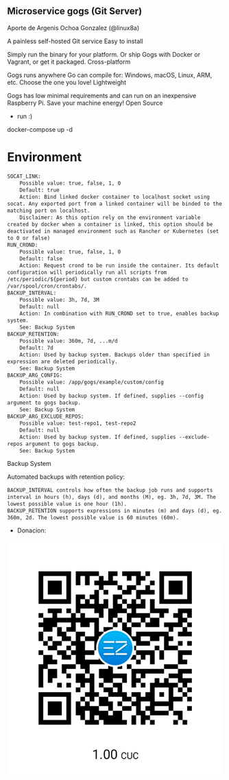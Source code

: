 ## Microservice gogs (Git Server)

Aporte de Argenis Ochoa Gonzalez (@linux8a)

A painless self-hosted Git service
Easy to install

Simply run the binary for your platform. Or ship Gogs with Docker or Vagrant, or get it packaged.
Cross-platform

Gogs runs anywhere Go can compile for: Windows, macOS, Linux, ARM, etc. Choose the one you love!
Lightweight

Gogs has low minimal requirements and can run on an inexpensive Raspberry Pi. Save your machine energy!
Open Source


* run :)

docker-compose up -d

# Environment

    SOCAT_LINK:
        Possible value: true, false, 1, 0
        Default: true
        Action: Bind linked docker container to localhost socket using socat. Any exported port from a linked container will be binded to the matching port on localhost.
        Disclaimer: As this option rely on the environment variable created by docker when a container is linked, this option should be deactivated in managed environment such as Rancher or Kubernetes (set to 0 or false)
    RUN_CROND:
        Possible value: true, false, 1, 0
        Default: false
        Action: Request crond to be run inside the container. Its default configuration will periodically run all scripts from /etc/periodic/${period} but custom crontabs can be added to /var/spool/cron/crontabs/.
    BACKUP_INTERVAL:
        Possible value: 3h, 7d, 3M
        Default: null
        Action: In combination with RUN_CROND set to true, enables backup system.
        See: Backup System
    BACKUP_RETENTION:
        Possible value: 360m, 7d, ...m/d
        Default: 7d
        Action: Used by backup system. Backups older than specified in expression are deleted periodically.
        See: Backup System
    BACKUP_ARG_CONFIG:
        Possible value: /app/gogs/example/custom/config
        Default: null
        Action: Used by backup system. If defined, supplies --config argument to gogs backup.
        See: Backup System
    BACKUP_ARG_EXCLUDE_REPOS:
        Possible value: test-repo1, test-repo2
        Default: null
        Action: Used by backup system. If defined, supplies --exclude-repos argument to gogs backup.
        See: Backup System

Backup System

Automated backups with retention policy:

    BACKUP_INTERVAL controls how often the backup job runs and supports interval in hours (h), days (d), and months (M), eg. 3h, 7d, 3M. The lowest possible value is one hour (1h).
    BACKUP_RETENTION supports expressions in minutes (m) and days (d), eg. 360m, 2d. The lowest possible value is 60 minutes (60m).



* Donacion:

![Donacion](../.donacion.png)